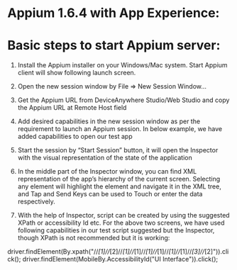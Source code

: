 # Appium 1.6.4 with App Experience:

# Basic steps to start Appium server:

1)	Install the Appium installer on your Windows/Mac system. Start Appium client will show following launch screen.

2)	Open the new session window by File => New Session Window…



3)	Get the Appium URL from DeviceAnywhere Studio/Web Studio and copy the Appium URL at Remote Host field


4)	Add desired capabilities in the new session window as per the requirement to launch an Appium session. In below example, we have added capabilities to open our test app


5)	Start the session by “Start Session” button, it will open the Inspector with the visual representation of the state of the application

6)	In the middle part of the Inspector window, you can find XML representation of the app’s hierarchy of the current screen. Selecting any element will highlight the element and navigate it in the XML tree, and Tap and Send Keys can be used to Touch or enter the data respectively.



7)	With the help of Inspector, script can be created by using the suggested XPath or accessibility Id etc. For the above two screens, we have used following capabilities in our test script suggested but the Inspector, though XPath is not recommended but it is working:

driver.findElement(By.xpath("//*[1]//*[2]//*[1]//*[1]//*[1]//*[1]//*[1]//*[1]//*[3]//*[2]")).click();
driver.findElement(MobileBy.AccessibilityId("UI Interface")).click();

